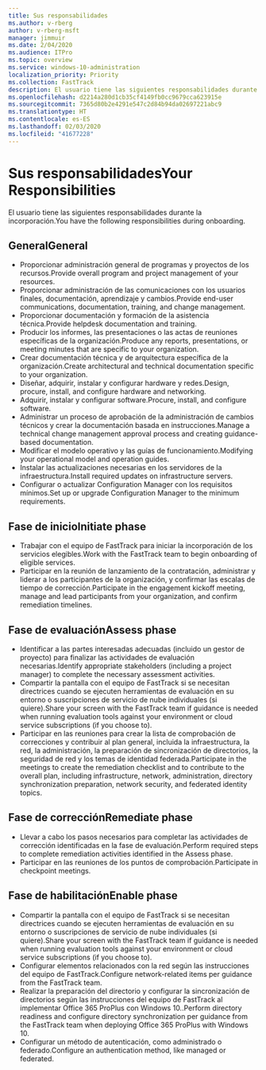 ```yaml
---
title: Sus responsabilidades
ms.author: v-rberg
author: v-rberg-msft
manager: jimmuir
ms.date: 2/04/2020
ms.audience: ITPro
ms.topic: overview
ms.service: windows-10-administration
localization_priority: Priority
ms.collection: FastTrack
description: El usuario tiene las siguientes responsabilidades durante la incorporación a Windows 10.
ms.openlocfilehash: d2214a280d1cb35cf4149fb0cc9679cca623915e
ms.sourcegitcommit: 7365d80b2e4291e547c2d84b94da02697221abc9
ms.translationtype: HT
ms.contentlocale: es-ES
ms.lasthandoff: 02/03/2020
ms.locfileid: "41677228"
---
```

# <a name="your-responsibilities"></a><span data-ttu-id="f97d4-103">Sus responsabilidades</span><span class="sxs-lookup"><span data-stu-id="f97d4-103">Your Responsibilities</span></span>

<span data-ttu-id="f97d4-104">El usuario tiene las siguientes responsabilidades durante la incorporación.</span><span class="sxs-lookup"><span data-stu-id="f97d4-104">You have the following responsibilities during onboarding.</span></span>

## <a name="general"></a><span data-ttu-id="f97d4-105">General</span><span class="sxs-lookup"><span data-stu-id="f97d4-105">General</span></span>

- <span data-ttu-id="f97d4-106">Proporcionar administración general de programas y proyectos de los recursos.</span><span class="sxs-lookup"><span data-stu-id="f97d4-106">Provide overall program and project management of your resources.</span></span>
- <span data-ttu-id="f97d4-107">Proporcionar administración de las comunicaciones con los usuarios finales, documentación, aprendizaje y cambios.</span><span class="sxs-lookup"><span data-stu-id="f97d4-107">Provide end-user communications, documentation, training, and change management.</span></span>
- <span data-ttu-id="f97d4-108">Proporcionar documentación y formación de la asistencia técnica.</span><span class="sxs-lookup"><span data-stu-id="f97d4-108">Provide helpdesk documentation and training.</span></span>
- <span data-ttu-id="f97d4-109">Producir los informes, las presentaciones o las actas de reuniones específicas de la organización.</span><span class="sxs-lookup"><span data-stu-id="f97d4-109">Produce any reports, presentations, or meeting minutes that are specific to your organization.</span></span>
- <span data-ttu-id="f97d4-110">Crear documentación técnica y de arquitectura específica de la organización.</span><span class="sxs-lookup"><span data-stu-id="f97d4-110">Create architectural and technical documentation specific to your organization.</span></span>
- <span data-ttu-id="f97d4-111">Diseñar, adquirir, instalar y configurar hardware y redes.</span><span class="sxs-lookup"><span data-stu-id="f97d4-111">Design, procure, install, and configure hardware and networking.</span></span>
- <span data-ttu-id="f97d4-112">Adquirir, instalar y configurar software.</span><span class="sxs-lookup"><span data-stu-id="f97d4-112">Procure, install, and configure software.</span></span>
- <span data-ttu-id="f97d4-113">Administrar un proceso de aprobación de la administración de cambios técnicos y crear la documentación basada en instrucciones.</span><span class="sxs-lookup"><span data-stu-id="f97d4-113">Manage a technical change management approval process and creating guidance-based documentation.</span></span>
- <span data-ttu-id="f97d4-114">Modificar el modelo operativo y las guías de funcionamiento.</span><span class="sxs-lookup"><span data-stu-id="f97d4-114">Modifying your operational model and operation guides.</span></span>
- <span data-ttu-id="f97d4-115">Instalar las actualizaciones necesarias en los servidores de la infraestructura.</span><span class="sxs-lookup"><span data-stu-id="f97d4-115">Install required updates on infrastructure servers.</span></span>
- <span data-ttu-id="f97d4-116">Configurar o actualizar Configuration Manager con los requisitos mínimos.</span><span class="sxs-lookup"><span data-stu-id="f97d4-116">Set up or upgrade Configuration Manager to the minimum requirements.</span></span>

## <a name="initiate-phase"></a><span data-ttu-id="f97d4-117">Fase de inicio</span><span class="sxs-lookup"><span data-stu-id="f97d4-117">Initiate phase</span></span>

- <span data-ttu-id="f97d4-118">Trabajar con el equipo de FastTrack para iniciar la incorporación de los servicios elegibles.</span><span class="sxs-lookup"><span data-stu-id="f97d4-118">Work with the FastTrack team to begin onboarding of eligible services.</span></span>
- <span data-ttu-id="f97d4-119">Participar en la reunión de lanzamiento de la contratación, administrar y liderar a los participantes de la organización, y confirmar las escalas de tiempo de corrección.</span><span class="sxs-lookup"><span data-stu-id="f97d4-119">Participate in the engagement kickoff meeting, manage and lead participants from your organization, and confirm remediation timelines.</span></span>

## <a name="assess-phase"></a><span data-ttu-id="f97d4-120">Fase de evaluación</span><span class="sxs-lookup"><span data-stu-id="f97d4-120">Assess phase</span></span>

- <span data-ttu-id="f97d4-121">Identificar a las partes interesadas adecuadas (incluido un gestor de proyecto) para finalizar las actividades de evaluación necesarias.</span><span class="sxs-lookup"><span data-stu-id="f97d4-121">Identify appropriate stakeholders (including a project manager) to complete the necessary assessment activities.</span></span>
- <span data-ttu-id="f97d4-122">Compartir la pantalla con el equipo de FastTrack si se necesitan directrices cuando se ejecuten herramientas de evaluación en su entorno o suscripciones de servicio de nube individuales (si quiere).</span><span class="sxs-lookup"><span data-stu-id="f97d4-122">Share your screen with the FastTrack team if guidance is needed when running evaluation tools against your environment or cloud service subscriptions (if you choose to).</span></span>
- <span data-ttu-id="f97d4-123">Participar en las reuniones para crear la lista de comprobación de correcciones y contribuir al plan general, incluida la infraestructura, la red, la administración, la preparación de sincronización de directorios, la seguridad de red y los temas de identidad federada.</span><span class="sxs-lookup"><span data-stu-id="f97d4-123">Participate in the meetings to create the remediation checklist and to contribute to the overall plan, including infrastructure, network, administration, directory synchronization preparation, network security, and federated identity topics.</span></span>

## <a name="remediate-phase"></a><span data-ttu-id="f97d4-124">Fase de corrección</span><span class="sxs-lookup"><span data-stu-id="f97d4-124">Remediate phase</span></span>

- <span data-ttu-id="f97d4-125">Llevar a cabo los pasos necesarios para completar las actividades de corrección identificadas en la fase de evaluación.</span><span class="sxs-lookup"><span data-stu-id="f97d4-125">Perform required steps to complete remediation activities identified in the Assess phase.</span></span>
- <span data-ttu-id="f97d4-126">Participar en las reuniones de los puntos de comprobación.</span><span class="sxs-lookup"><span data-stu-id="f97d4-126">Participate in checkpoint meetings.</span></span>

## <a name="enable-phase"></a><span data-ttu-id="f97d4-127">Fase de habilitación</span><span class="sxs-lookup"><span data-stu-id="f97d4-127">Enable phase</span></span>

- <span data-ttu-id="f97d4-128">Compartir la pantalla con el equipo de FastTrack si se necesitan directrices cuando se ejecuten herramientas de evaluación en su entorno o suscripciones de servicio de nube individuales (si quiere).</span><span class="sxs-lookup"><span data-stu-id="f97d4-128">Share your screen with the FastTrack team if guidance is needed when running evaluation tools against your environment or cloud service subscriptions (if you choose to).</span></span>
- <span data-ttu-id="f97d4-129">Configurar elementos relacionados con la red según las instrucciones del equipo de FastTrack.</span><span class="sxs-lookup"><span data-stu-id="f97d4-129">Configure network-related items per guidance from the FastTrack team.</span></span>
- <span data-ttu-id="f97d4-130">Realizar la preparación del directorio y configurar la sincronización de directorios según las instrucciones del equipo de FastTrack al implementar Office 365 ProPlus con Windows 10..</span><span class="sxs-lookup"><span data-stu-id="f97d4-130">Perform directory readiness and configure directory synchronization per guidance from the FastTrack team when deploying Office 365 ProPlus with Windows 10.</span></span>
- <span data-ttu-id="f97d4-131">Configurar un método de autenticación, como administrado o federado.</span><span class="sxs-lookup"><span data-stu-id="f97d4-131">Configure an authentication method, like managed or federated.</span></span>







  

  

 